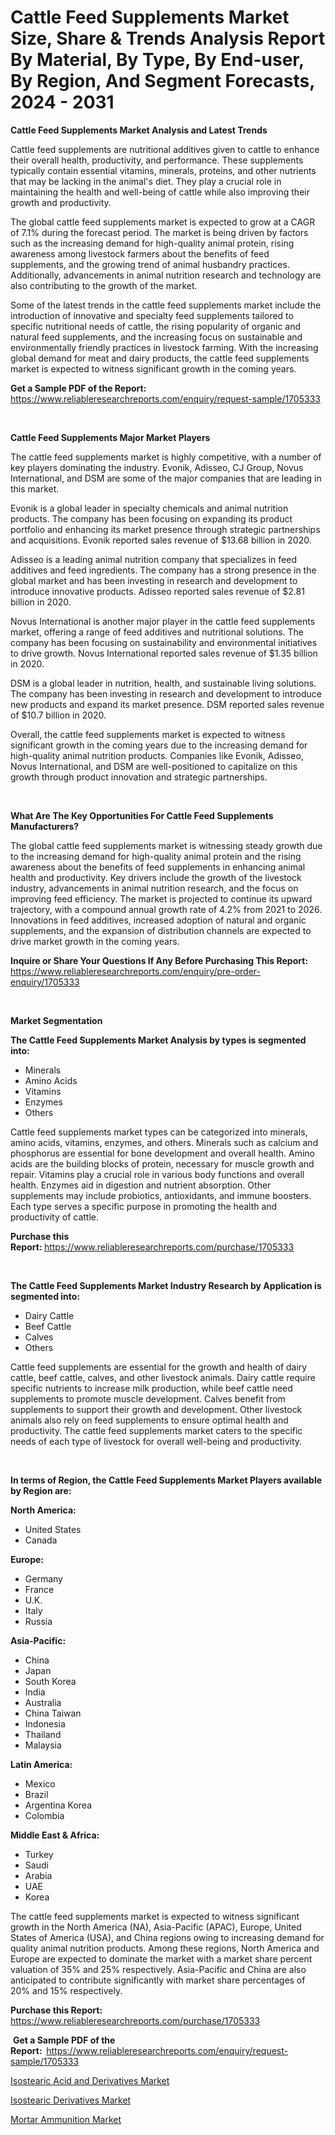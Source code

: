 <p><h1>Cattle Feed Supplements Market Size, Share & Trends Analysis Report By Material, By Type, By End-user, By Region, And Segment Forecasts, 2024 - 2031</h1></p><p><strong>Cattle Feed Supplements Market Analysis and Latest Trends</strong></p>
<p><p>Cattle feed supplements are nutritional additives given to cattle to enhance their overall health, productivity, and performance. These supplements typically contain essential vitamins, minerals, proteins, and other nutrients that may be lacking in the animal's diet. They play a crucial role in maintaining the health and well-being of cattle while also improving their growth and productivity.</p><p>The global cattle feed supplements market is expected to grow at a CAGR of 7.1% during the forecast period. The market is being driven by factors such as the increasing demand for high-quality animal protein, rising awareness among livestock farmers about the benefits of feed supplements, and the growing trend of animal husbandry practices. Additionally, advancements in animal nutrition research and technology are also contributing to the growth of the market.</p><p>Some of the latest trends in the cattle feed supplements market include the introduction of innovative and specialty feed supplements tailored to specific nutritional needs of cattle, the rising popularity of organic and natural feed supplements, and the increasing focus on sustainable and environmentally friendly practices in livestock farming. With the increasing global demand for meat and dairy products, the cattle feed supplements market is expected to witness significant growth in the coming years.</p></p>
<p><strong>Get a Sample PDF of the Report:&nbsp;</strong> <a href="https://www.reliableresearchreports.com/enquiry/request-sample/1705333">https://www.reliableresearchreports.com/enquiry/request-sample/1705333</a></p>
<p>&nbsp;</p>
<p><strong>Cattle Feed Supplements Major Market Players</strong></p>
<p><p>The cattle feed supplements market is highly competitive, with a number of key players dominating the industry. Evonik, Adisseo, CJ Group, Novus International, and DSM are some of the major companies that are leading in this market.</p><p>Evonik is a global leader in specialty chemicals and animal nutrition products. The company has been focusing on expanding its product portfolio and enhancing its market presence through strategic partnerships and acquisitions. Evonik reported sales revenue of $13.68 billion in 2020.</p><p>Adisseo is a leading animal nutrition company that specializes in feed additives and feed ingredients. The company has a strong presence in the global market and has been investing in research and development to introduce innovative products. Adisseo reported sales revenue of $2.81 billion in 2020.</p><p>Novus International is another major player in the cattle feed supplements market, offering a range of feed additives and nutritional solutions. The company has been focusing on sustainability and environmental initiatives to drive growth. Novus International reported sales revenue of $1.35 billion in 2020.</p><p>DSM is a global leader in nutrition, health, and sustainable living solutions. The company has been investing in research and development to introduce new products and expand its market presence. DSM reported sales revenue of $10.7 billion in 2020.</p><p>Overall, the cattle feed supplements market is expected to witness significant growth in the coming years due to the increasing demand for high-quality animal nutrition products. Companies like Evonik, Adisseo, Novus International, and DSM are well-positioned to capitalize on this growth through product innovation and strategic partnerships.</p></p>
<p>&nbsp;</p>
<p><strong>What Are The Key Opportunities For Cattle Feed Supplements Manufacturers?</strong></p>
<p><p>The global cattle feed supplements market is witnessing steady growth due to the increasing demand for high-quality animal protein and the rising awareness about the benefits of feed supplements in enhancing animal health and productivity. Key drivers include the growth of the livestock industry, advancements in animal nutrition research, and the focus on improving feed efficiency. The market is projected to continue its upward trajectory, with a compound annual growth rate of 4.2% from 2021 to 2026. Innovations in feed additives, increased adoption of natural and organic supplements, and the expansion of distribution channels are expected to drive market growth in the coming years.</p></p>
<p><strong>Inquire or Share Your Questions If Any Before Purchasing This Report:</strong> <a href="https://www.reliableresearchreports.com/enquiry/pre-order-enquiry/1705333">https://www.reliableresearchreports.com/enquiry/pre-order-enquiry/1705333</a></p>
<p>&nbsp;</p>
<p><strong>Market Segmentation</strong></p>
<p><strong>The Cattle Feed Supplements Market Analysis by types is segmented into:</strong></p>
<p><ul><li>Minerals</li><li>Amino Acids</li><li>Vitamins</li><li>Enzymes</li><li>Others</li></ul></p>
<p><p>Cattle feed supplements market types can be categorized into minerals, amino acids, vitamins, enzymes, and others. Minerals such as calcium and phosphorus are essential for bone development and overall health. Amino acids are the building blocks of protein, necessary for muscle growth and repair. Vitamins play a crucial role in various body functions and overall health. Enzymes aid in digestion and nutrient absorption. Other supplements may include probiotics, antioxidants, and immune boosters. Each type serves a specific purpose in promoting the health and productivity of cattle.</p></p>
<p><strong>Purchase this Report:&nbsp;</strong><a href="https://www.reliableresearchreports.com/purchase/1705333">https://www.reliableresearchreports.com/purchase/1705333</a></p>
<p>&nbsp;</p>
<p><strong>The Cattle Feed Supplements Market Industry Research by Application is segmented into:</strong></p>
<p><ul><li>Dairy Cattle</li><li>Beef Cattle</li><li>Calves</li><li>Others</li></ul></p>
<p><p>Cattle feed supplements are essential for the growth and health of dairy cattle, beef cattle, calves, and other livestock animals. Dairy cattle require specific nutrients to increase milk production, while beef cattle need supplements to promote muscle development. Calves benefit from supplements to support their growth and development. Other livestock animals also rely on feed supplements to ensure optimal health and productivity. The cattle feed supplements market caters to the specific needs of each type of livestock for overall well-being and productivity.</p></p>
<p>&nbsp;</p>
<p><strong>In terms of Region, the Cattle Feed Supplements Market Players available by Region are:</strong></p>
<p>
    <p> <strong> North America: </strong>
        <ul>
            <li>United States</li>
            <li>Canada</li>
        </ul>
        </p> 
    <p> <strong> Europe: </strong>
        <ul>
            <li>Germany</li>
            <li>France</li>
            <li>U.K.</li>
            <li>Italy</li>
            <li>Russia</li>
        </ul>
        </p> 
    <p> <strong> Asia-Pacific: </strong>
        <ul>
            <li>China</li>
            <li>Japan</li>
            <li>South Korea</li>
            <li>India</li>
            <li>Australia</li>
            <li>China Taiwan</li>
            <li>Indonesia</li>
            <li>Thailand</li>
            <li>Malaysia</li>
        </ul>
        </p> 
    <p> <strong> Latin America: </strong>
        <ul>
            <li>Mexico</li>
            <li>Brazil</li>
            <li>Argentina Korea</li>
            <li>Colombia</li>
        </ul>
        </p> 
    <p> <strong> Middle East & Africa: </strong>
        <ul>
            <li>Turkey</li>
            <li>Saudi</li>
            <li>Arabia</li>
            <li>UAE</li>
            <li>Korea</li>
        </ul>
    </p>
    </p>
<p><p>The cattle feed supplements market is expected to witness significant growth in the North America (NA), Asia-Pacific (APAC), Europe, United States of America (USA), and China regions owing to increasing demand for quality animal nutrition products. Among these regions, North America and Europe are expected to dominate the market with a market share percent valuation of 35% and 25% respectively. Asia-Pacific and China are also anticipated to contribute significantly with market share percentages of 20% and 15% respectively.</p></p>
<p><strong>Purchase this Report: </strong><a href="https://www.reliableresearchreports.com/purchase/1705333">https://www.reliableresearchreports.com/purchase/1705333</a></p>
<p>&nbsp;<strong>Get a Sample PDF of the Report:&nbsp;&nbsp;</strong><a href="https://www.reliableresearchreports.com/enquiry/request-sample/1705333">https://www.reliableresearchreports.com/enquiry/request-sample/1705333</a></p>
<p><strong></strong></p>
<p><p><a href="https://view.publitas.com/reportprime-1/isostearic-acid-and-derivatives-market-analysis-and-market-size-global-industry-overview-market-segmentation-and-forecast-2024-to-2031/">Isostearic Acid and Derivatives Market</a></p><p><a href="https://view.publitas.com/reportprime-1/isostearic-derivatives-market-with-the-goal-of-estimating-the-market-size-and-future-growth-potential-of-various-market-segments-based-on-component-applications-end-user-and-region/">Isostearic Derivatives Market</a></p><p><a href="https://view.publitas.com/reportprime-1/mortar-ammunition-market-size-2024-2031-global-industrial-analysis-key-geographical-regions-market-share-top-key-players-product-types-and-forecast-research-report/">Mortar Ammunition Market</a></p></p>